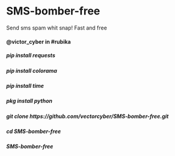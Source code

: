 # SMS-bomber-free
Send sms spam whit snap! Fast and free


<h4>@victor_cyber in #rubika</h4>

<h5>pip install requests</h5>

<h5>pip install colorama</h5>

<h5>pip install time</h5>

<h5>pkg install python</h5>
<h5>git clone https://github.com/vectorcyber/SMS-bomber-free.git</h5>
<h5>cd SMS-bomber-free </h5>
<h5>SMS-bomber-free </h5>
